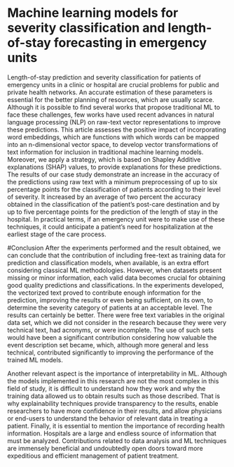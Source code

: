 # Machine learning models for severity classification and length-of-stay forecasting in emergency units

Length-of-stay prediction and severity classification for patients of emergency units in a clinic or hospital are crucial problems for public and private health networks.  An accurate estimation of these parameters is essential for the better planning of resources, which are usually scarce. Although it is possible to find several works that propose traditional ML to face these challenges, few works have used recent advances in natural language processing (NLP) on raw-text vector representations to improve these predictions. This article assesses the positive impact of incorporating word embeddings, which are functions with which words can be mapped into an n-dimensional vector space, to develop vector transformations of text information for inclusion in traditional machine learning models.  Moreover, we apply a strategy, which is based on Shapley Additive explanations (SHAP) values, to provide explanations for these predictions.  The results of our case study demonstrate an increase in the accuracy of the predictions using raw text with a minimum preprocessing of up to six percentage points for the classification of patients according to their level of severity. It increased by an average of two percent the accuracy obtained in the classification of
the patient’s post-care destination and by up to five percentage points for the prediction of the length of
stay in the hospital. In practical terms, if an emergency unit were to make use of these techniques, it could anticipate a patient’s need for hospitalization at the earliest stage of the care process. 

#Conclusion
After the experiments performed and the result obtained, we can conclude that the contribution of including free-text as training data for prediction and classification models, when available, is an extra effort considering classical ML methodologies. However, when datasets present missing or minor information, each valid data becomes crucial for obtaining good quality predictions and classifications. In the experiments developed, the vectorized text proved to contribute enough information for the prediction, improving the results or even being sufficient, on its own, to determine the severity category of patients at an acceptable level.
The results can certainly be better. There were free text variables in the original data set, which we did not consider in the research because they were very technical text, had acronyms, or were incomplete. The use of such sets would have been a significant contribution considering how valuable the event description set became, which, although more general and less technical, contributed significantly to improving the performance of the trained ML models.

Another relevant aspect is the importance of interpretability in ML. Although the models implemented in this research are not the most complex in this field of study, it is difficult to understand how they work and why the training data allowed us to obtain results such as those described. That is why explainability techniques provide transparency to the results, enable researchers to have more confidence in their results, and allow physicians or end-users to understand the behavior of relevant data in treating a patient. 
Finally, it is essential to mention the importance of recording health information. Hospitals are a large and endless source of information that must be analyzed. Contributions related to data analysis and ML techniques are immensely beneficial and undoubtedly open doors toward more expeditious and efficient management of patient treatment.
